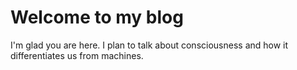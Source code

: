 # Welcome to my blog

I'm glad you are here. I plan to talk about consciousness and how it differentiates us from machines.
